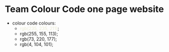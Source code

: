# Team Colour Code one page website

* colour code colours:
  * <span style ="color:rgb(235, 235, 211)">rgb(235, 235, 211)</span>;
  * rgb(255, 155, 113);
  * rgb(73, 220, 177);
  * rgb(4, 104, 101);
